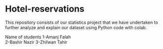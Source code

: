# Hotel-reservations
This repository consists of our statistics project that we have undertaken to further analyze and explain our dataset using Python code with colab.


Name of students 
1-Amanj Falah  
2-Bashir Nazir 
3-Zhilwan Tahir
